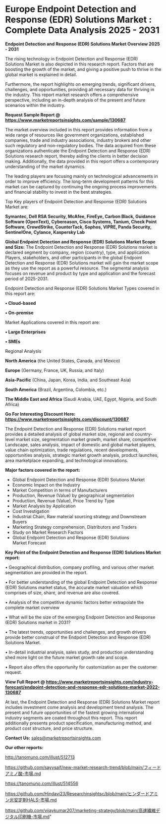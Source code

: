 # Europe Endpoint Detection and Response (EDR) Solutions Market : Complete Data Analysis 2025 - 2031

<Strong> Endpoint Detection and Response (EDR) Solutions Market Overview 2025 - 2031</strong>

The rising technology in Endpoint Detection and Response (EDR) Solutions Market is also depicted in this research report. Factors that are boosting the growth of the market, and giving a positive push to thrive in the global market is explained in detail.

Furthermore, the report highlights on emerging trends, significant drivers, challenges, and opportunities, providing all necessary data for thriving in the industry. This report market research offers a comprehensive perspective, including an in-depth analysis of the present and future scenarios within the industry.

<strong>Request Sample Report @ <a href=https://www.marketreportsinsights.com/sample/130687>https://www.marketreportsinsights.com/sample/130687</a></strong>

The market overview included in this report provides information from a wide range of resources like government organizations, established companies, trade and industry associations, industry brokers and other such regulatory and non-regulatory bodies. The data acquired from these organizations authenticate the Endpoint Detection and Response (EDR) Solutions research report, thereby aiding the clients in better decision making. Additionally, the data provided in this report offers a contemporary understanding of the market dynamics.

The leading players are focusing mainly on technological advancements in order to improve efficiency. The long-term development patterns for this market can be captured by continuing the ongoing process improvements and financial stability to invest in the best strategies.

Top Key players of Endpoint Detection and Response (EDR) Solutions Market are:

<strong>Symantec, Dell RSA Security, McAfee, FireEye, Carbon Black, Guidance Software (OpenText), Cybereason, Cisco Systems, Tanium, Check Point Software, CrowdStrike, CounterTack, Sophos, VIPRE, Panda Security, SentinelOne, Cylance, Kaspersky Lab</strong>

<strong><b>Global Endpoint Detection and Response (EDR) Solutions Market Scope and Size:</b></strong>
The Endpoint Detection and Response (EDR) Solutions market is declared segment by company, region (country), type, and application. Players, stakeholders, and other participants in the global Endpoint Detection and Response (EDR) Solutions market will gain the market scope as they use the report as a powerful resource. The segmental analysis focuses on revenue and product by type and application and the forecast period of 2025-2031.

Endpoint Detection and Response (EDR) Solutions Market Types covered in this report are:

<strong>• Cloud-based

• On-premise</strong>

Market Applications covered in this report are:

<strong>• Large Enterprises

• SMEs</strong> 

Regional Analysis

<strong>North America</strong> (the United States, Canada, and Mexico)

<strong>Europe</strong> (Germany, France, UK, Russia, and Italy)

<strong>Asia-Pacific</strong> (China, Japan, Korea, India, and Southeast Asia)

<strong>South America</strong> (Brazil, Argentina, Colombia, etc.)

<strong>The Middle East and Africa</strong> (Saudi Arabia, UAE, Egypt, Nigeria, and South Africa)

<strong>Go For Interesting Discount Here: <a href=https://www.marketreportsinsights.com/discount/130687>https://www.marketreportsinsights.com/discount/130687</a></strong>

The Endpoint Detection and Response (EDR) Solutions market report provides a detailed analysis of global market size, regional and country-level market size, segmentation market growth, market share, competitive Landscape, sales analysis, impact of domestic and global market players, value chain optimization, trade regulations, recent developments, opportunities analysis, strategic market growth analysis, product launches, area marketplace expanding, and technological innovations.

<strong><b>Major factors covered in the report:</b></strong>
<ul>
  <li>Global Endpoint Detection and Response (EDR) Solutions Market </li>
  <li>Economic Impact on the Industry</li>
  <li>Market Competition in terms of Manufacturers</li>
  <li>Production, Revenue (Value) by geographical segmentation</li>
  <li>Production, Revenue (Value), Price Trend by Type</li>
  <li>Market Analysis by Application</li>
  <li>Cost Investigation</li>
  <li>Industrial Chain, Raw material sourcing strategy and Downstream Buyers</li>
  <li>Marketing Strategy comprehension, Distributors and Traders</li>
  <li>Study on Market Research Factors</li>
  <li>Global Endpoint Detection and Response (EDR) Solutions Market Forecast</li>
</ul>

<strong><b>Key Point of the Endpoint Detection and Response (EDR) Solutions Market report:</b></strong>

• Geographical distribution, company profiling, and various other market segmentation are provided in the report.

• For better understanding of the global Endpoint Detection and Response (EDR) Solutions market status, the accurate market valuation which comprises of size, share, and revenue are also covered.

• Analysis of the competitive dynamic factors better extrapolate the complete market overview

• What will be the size of the emerging Endpoint Detection and Response (EDR) Solutions market in 2031?

• The latest trends, opportunities and challenges, and growth drivers provide better construal of the Endpoint Detection and Response (EDR) Solutions Market.

• In-detail industrial analysis, sales study, and production understanding shed more light on the future market growth rate and scope.

• Report also offers the opportunity for customization as per the customer request.

<strong><b>View Full Report @ <a href=https://www.marketreportsinsights.com/industry-forecast/endpoint-detection-and-response-edr-solutions-market-2022-130687>https://www.marketreportsinsights.com/industry-forecast/endpoint-detection-and-response-edr-solutions-market-2022-130687</a></b></strong>


At last, the Endpoint Detection and Response (EDR) Solutions Market report includes investment come analysis and development trend analysis. The present and future opportunities of the fastest growing international industry segments are coated throughout this report. This report additionally presents product specification, manufacturing method, and product cost structure, and price structure.

<strong>Contact Us:</strong>
sales@marketreportsinsights.com

<strong>Our other reports:</strong>

<a href=http://tanomuno.com/illust/512713>http://tanomuno.com/illust/512713</a>

<a href=https://github.com/sayysaif/new-market-research-trend/blob/main/フィードアミノ酸-市場.md>https://github.com/sayysaif/new-market-research-trend/blob/main/フィードアミノ酸-市場.md</a>

<a href=https://tanomuno.com/illust/514556>https://tanomuno.com/illust/514556</a>

<a href=https://github.com/Hindavi23/Researchinsightsc/blob/main/ヒンダードアミン光安定剤HALS-市場.md>https://github.com/Hindavi23/Researchinsightsc/blob/main/ヒンダードアミン光安定剤HALS-市場.md</a>

<a href=https://github.com/vijaykumar207/marketing-strategy/blob/main/高速繊維デジタル印刷機-市場.md>https://github.com/vijaykumar207/marketing-strategy/blob/main/高速繊維デジタル印刷機-市場.md</a>"
